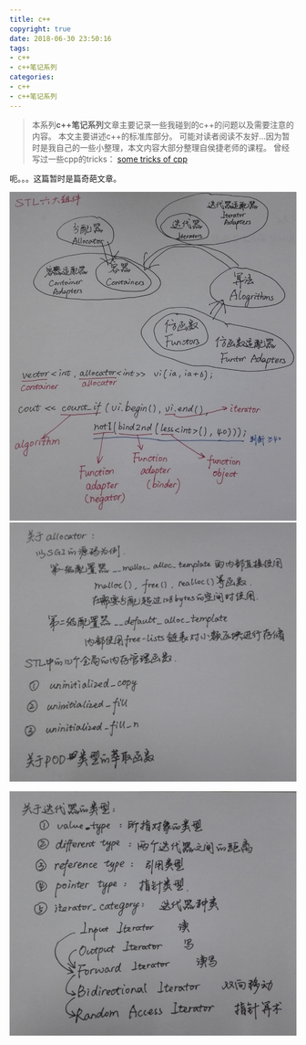 ```yaml
---
title: c++
copyright: true
date: 2018-06-30 23:50:16
tags:
- c++
- c++笔记系列
categories:
- c++
- c++笔记系列
---
```


> 本系列**c++笔记系列**文章主要记录一些我碰到的c++的问题以及需要注意的内容。
> 本文主要讲述c++的标准库部分。
> 可能对读者阅读不友好...因为暂时是我自己的一些小整理，本文内容大部分整理自侯捷老师的课程。
> 曾经写过一些cpp的tricks： [some tricks of cpp](https://www.canftin.com/2017/some-tricks-of-cpp/)

呃。。。这篇暂时是篇奇葩文章。
<!--more-->
![1](../../pictures/c++笔记系列_二_标准库/3.jpg)
![1](../../pictures/c++笔记系列_二_标准库/1.jpg)

![1](../../pictures/c++笔记系列_二_标准库/2.jpg)